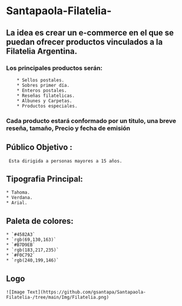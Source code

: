 # Santapaola-Filatelia-

## La idea es crear un e-commerce en el que se puedan ofrecer productos vinculados a la Filatelia Argentina. 
### Los principales productos serán:
        * Sellos postales.
        * Sobres primer día.
        * Enteros postales.
        * Reseñas filatelicas.
        * Albunes y Carpetas.
        * Productos especiales.
### Cada producto estará conformado por un titulo, una breve reseña, tamaño, Precio y fecha de emisión
     
##  **Público Objetivo :**
     Esta dirigida a personas mayores a 15 años.

##  **Tipografia Principal:** 
    * Tahoma.
    * Verdana.
    * Arial.

##  **Paleta de colores:** 
    * `#4582A3` 
    * `rgb(69,130,163)`
    * `#B7D9EB` 
    * `rgb(183,217,235)`
    * `#F0C792` 
    * `rgb(240,199,146)`
    
## **Logo**
    ![Image Text](https://github.com/gsantapa/Santapaola-Filatelia-/tree/main/Img/Filatelia.png)

